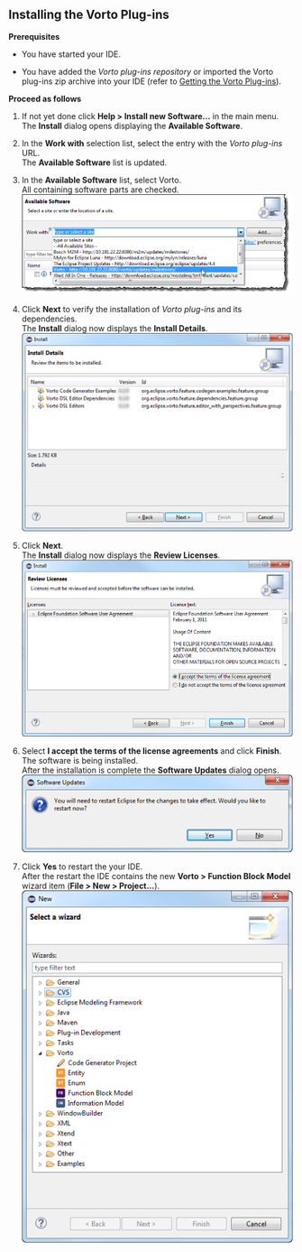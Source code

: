 ## Installing the Vorto Plug-ins

**Prerequisites**

+ You have started your IDE.

+ You have added the *Vorto plug-ins repository* or imported the Vorto plug-ins zip archive into your IDE (refer to [Getting the Vorto Plug-ins](../2.1/index.md)).

**Proceed as follows**

1. If not yet done click **Help > Install new Software...** in the main menu.  
   The **Install** dialog opens displaying the **Available Software**.

2. In the **Work with** selection list, select the entry with the *Vorto plug-ins* URL.  
   The **Available Software** list is updated.

3. In the **Available Software** list, select Vorto.  
   All containing software parts are checked.  
   ![select Vorto](../../images/m2m_tc_vrm_software_updates_install_vorto_repository_present.png)

4. Click **Next** to verify the installation of *Vorto plug-ins* and its dependencies.  
   The **Install** dialog now displays the **Install Details**.   
   ![install Vorto](../../images/m2m_tc_vrm_software_updates_install_m2m_details_1.png)

5. Click **Next**.  
   The **Install** dialog now displays the **Review Licenses**.  
   ![accept license](../../images/m2m_tc_eclipse_software_updates_vorto_review_license.png)

6. Select **I accept the terms of the license agreements** and click **Finish**.  
   The software is being installed.  
   After the installation is complete the **Software Updates** dialog opens.  
   ![](../../images/m2m_tc_eclipse_security_warning.png)

7. Click **Yes** to restart the your IDE.  
   After the restart the IDE contains the new **Vorto > Function Block Model** wizard item (**File > New > Project...**).  
   ![function block wizard](../../images/m2m_tc_new_vorto_function_block_model_wizard.png)